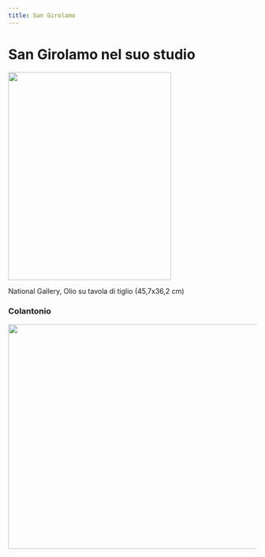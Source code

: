 ```yaml
---
title: San Girolamo
---
```


# San Girolamo nel suo studio


<img src="https://upload.wikimedia.org/wikipedia/commons/b/b1/Antonello_da_Messina_-_St_Jerome_in_his_study_-_National_Gallery_London.jpg
" 
width="330" height="422">

National Gallery, Olio su tavola di tiglio (45,7x36,2 cm)

### Colantonio

<img src="https://upload.wikimedia.org/wikipedia/commons/d/dc/Colantonio%2C_Jerome_in_his_Study.jpg
" 
width="534" height="456">

